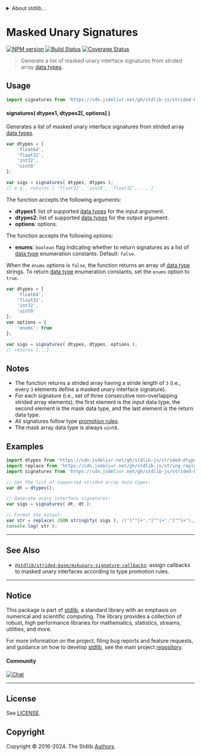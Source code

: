 <!--

@license Apache-2.0

Copyright (c) 2022 The Stdlib Authors.

Licensed under the Apache License, Version 2.0 (the "License");
you may not use this file except in compliance with the License.
You may obtain a copy of the License at

   http://www.apache.org/licenses/LICENSE-2.0

Unless required by applicable law or agreed to in writing, software
distributed under the License is distributed on an "AS IS" BASIS,
WITHOUT WARRANTIES OR CONDITIONS OF ANY KIND, either express or implied.
See the License for the specific language governing permissions and
limitations under the License.

-->


<details>
  <summary>
    About stdlib...
  </summary>
  <p>We believe in a future in which the web is a preferred environment for numerical computation. To help realize this future, we've built stdlib. stdlib is a standard library, with an emphasis on numerical and scientific computation, written in JavaScript (and C) for execution in browsers and in Node.js.</p>
  <p>The library is fully decomposable, being architected in such a way that you can swap out and mix and match APIs and functionality to cater to your exact preferences and use cases.</p>
  <p>When you use stdlib, you can be absolutely certain that you are using the most thorough, rigorous, well-written, studied, documented, tested, measured, and high-quality code out there.</p>
  <p>To join us in bringing numerical computing to the web, get started by checking us out on <a href="https://github.com/stdlib-js/stdlib">GitHub</a>, and please consider <a href="https://opencollective.com/stdlib">financially supporting stdlib</a>. We greatly appreciate your continued support!</p>
</details>

# Masked Unary Signatures

[![NPM version][npm-image]][npm-url] [![Build Status][test-image]][test-url] [![Coverage Status][coverage-image]][coverage-url] <!-- [![dependencies][dependencies-image]][dependencies-url] -->

> Generate a list of masked unary interface signatures from strided array [data types][@stdlib/strided/dtypes].

<!-- Section to include introductory text. Make sure to keep an empty line after the intro `section` element and another before the `/section` close. -->

<section class="intro">

</section>

<!-- /.intro -->

<!-- Package usage documentation. -->



<section class="usage">

## Usage

```javascript
import signatures from 'https://cdn.jsdelivr.net/gh/stdlib-js/strided-base-mskunary-dtype-signatures@v0.2.1-deno/mod.js';
```

#### signatures( dtypes1, dtypes2\[, options] )

Generates a list of masked unary interface signatures from strided array [data types][@stdlib/strided/dtypes].

```javascript
var dtypes = [
    'float64',
    'float32',
    'int32',
    'uint8'
];

var sigs = signatures( dtypes, dtypes );
// e.g., returns [ 'float32', 'uint8', 'float32', ... ]
```

The function accepts the following arguments:

-   **dtypes1**: list of supported [data types][@stdlib/strided/dtypes] for the input argument.
-   **dtypes2**: list of supported [data types][@stdlib/strided/dtypes] for the output argument.
-   **options**: options.

The function accepts the following options:

-   **enums**: `boolean` flag indicating whether to return signatures as a list of [data type][@stdlib/strided/dtypes] enumeration constants. Default: `false`.

When the `enums` options is `false`, the function returns an array of [data type][@stdlib/strided/dtypes] strings. To return [data type][@stdlib/strided/dtypes] enumeration constants, set the `enums` option to `true`.

```javascript
var dtypes = [
    'float64',
    'float32',
    'int32',
    'uint8'
];
var options = {
    'enums': true
};

var sigs = signatures( dtypes, dtypes, options );
// returns [...]
```

</section>

<!-- /.usage -->

<!-- Package usage notes. Make sure to keep an empty line after the `section` element and another before the `/section` close. -->

<section class="notes">

## Notes

-   The function returns a strided array having a stride length of `3` (i.e., every `3` elements define a masked unary interface signature).
-   For each signature (i.e., set of three consecutive non-overlapping strided array elements), the first element is the input data type, the second element is the mask data type, and the last element is the return data type.
-   All signatures follow type [promotion rules][@stdlib/ndarray/promotion-rules].
-   The mask array data type is always `uint8`.

</section>

<!-- /.notes -->

<!-- Package usage examples. -->

<section class="examples">

## Examples

<!-- eslint no-undef: "error" -->

```javascript
import dtypes from 'https://cdn.jsdelivr.net/gh/stdlib-js/strided-dtypes@deno/mod.js';
import replace from 'https://cdn.jsdelivr.net/gh/stdlib-js/string-replace@deno/mod.js';
import signatures from 'https://cdn.jsdelivr.net/gh/stdlib-js/strided-base-mskunary-dtype-signatures@v0.2.1-deno/mod.js';

// Get the list of supported strided array data types:
var dt = dtypes();

// Generate unary interface signatures:
var sigs = signatures( dt, dt );

// Format the output:
var str = replace( JSON.stringify( sigs ), /("[^"]+","[^"]+","[^"]+"),/g, '$1,\n' );
console.log( str );
```

</section>

<!-- /.examples -->

<!-- Section to include cited references. If references are included, add a horizontal rule *before* the section. Make sure to keep an empty line after the `section` element and another before the `/section` close. -->

<section class="references">

</section>

<!-- /.references -->

<!-- Section for related `stdlib` packages. Do not manually edit this section, as it is automatically populated. -->

<section class="related">

* * *

## See Also

-   <span class="package-name">[`@stdlib/strided-base/mskunary-signature-callbacks`][@stdlib/strided/base/mskunary-signature-callbacks]</span><span class="delimiter">: </span><span class="description">assign callbacks to masked unary interfaces according to type promotion rules.</span>

</section>

<!-- /.related -->

<!-- Section for all links. Make sure to keep an empty line after the `section` element and another before the `/section` close. -->


<section class="main-repo" >

* * *

## Notice

This package is part of [stdlib][stdlib], a standard library with an emphasis on numerical and scientific computing. The library provides a collection of robust, high performance libraries for mathematics, statistics, streams, utilities, and more.

For more information on the project, filing bug reports and feature requests, and guidance on how to develop [stdlib][stdlib], see the main project [repository][stdlib].

#### Community

[![Chat][chat-image]][chat-url]

---

## License

See [LICENSE][stdlib-license].


## Copyright

Copyright &copy; 2016-2024. The Stdlib [Authors][stdlib-authors].

</section>

<!-- /.stdlib -->

<!-- Section for all links. Make sure to keep an empty line after the `section` element and another before the `/section` close. -->

<section class="links">

[npm-image]: http://img.shields.io/npm/v/@stdlib/strided-base-mskunary-dtype-signatures.svg
[npm-url]: https://npmjs.org/package/@stdlib/strided-base-mskunary-dtype-signatures

[test-image]: https://github.com/stdlib-js/strided-base-mskunary-dtype-signatures/actions/workflows/test.yml/badge.svg?branch=v0.2.1
[test-url]: https://github.com/stdlib-js/strided-base-mskunary-dtype-signatures/actions/workflows/test.yml?query=branch:v0.2.1

[coverage-image]: https://img.shields.io/codecov/c/github/stdlib-js/strided-base-mskunary-dtype-signatures/main.svg
[coverage-url]: https://codecov.io/github/stdlib-js/strided-base-mskunary-dtype-signatures?branch=main

<!--

[dependencies-image]: https://img.shields.io/david/stdlib-js/strided-base-mskunary-dtype-signatures.svg
[dependencies-url]: https://david-dm.org/stdlib-js/strided-base-mskunary-dtype-signatures/main

-->

[chat-image]: https://img.shields.io/gitter/room/stdlib-js/stdlib.svg
[chat-url]: https://app.gitter.im/#/room/#stdlib-js_stdlib:gitter.im

[stdlib]: https://github.com/stdlib-js/stdlib

[stdlib-authors]: https://github.com/stdlib-js/stdlib/graphs/contributors

[umd]: https://github.com/umdjs/umd
[es-module]: https://developer.mozilla.org/en-US/docs/Web/JavaScript/Guide/Modules

[deno-url]: https://github.com/stdlib-js/strided-base-mskunary-dtype-signatures/tree/deno
[deno-readme]: https://github.com/stdlib-js/strided-base-mskunary-dtype-signatures/blob/deno/README.md
[umd-url]: https://github.com/stdlib-js/strided-base-mskunary-dtype-signatures/tree/umd
[umd-readme]: https://github.com/stdlib-js/strided-base-mskunary-dtype-signatures/blob/umd/README.md
[esm-url]: https://github.com/stdlib-js/strided-base-mskunary-dtype-signatures/tree/esm
[esm-readme]: https://github.com/stdlib-js/strided-base-mskunary-dtype-signatures/blob/esm/README.md
[branches-url]: https://github.com/stdlib-js/strided-base-mskunary-dtype-signatures/blob/main/branches.md

[stdlib-license]: https://raw.githubusercontent.com/stdlib-js/strided-base-mskunary-dtype-signatures/main/LICENSE

[@stdlib/strided/dtypes]: https://github.com/stdlib-js/strided-dtypes/tree/deno

[@stdlib/ndarray/promotion-rules]: https://github.com/stdlib-js/ndarray-promotion-rules/tree/deno

<!-- <related-links> -->

[@stdlib/strided/base/mskunary-signature-callbacks]: https://github.com/stdlib-js/strided-base-mskunary-signature-callbacks/tree/deno

<!-- </related-links> -->

</section>

<!-- /.links -->
